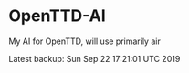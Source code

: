 # OpenTTD-AI
My AI for OpenTTD, will use primarily air

Latest backup: Sun Sep 22 17:21:01 UTC 2019
